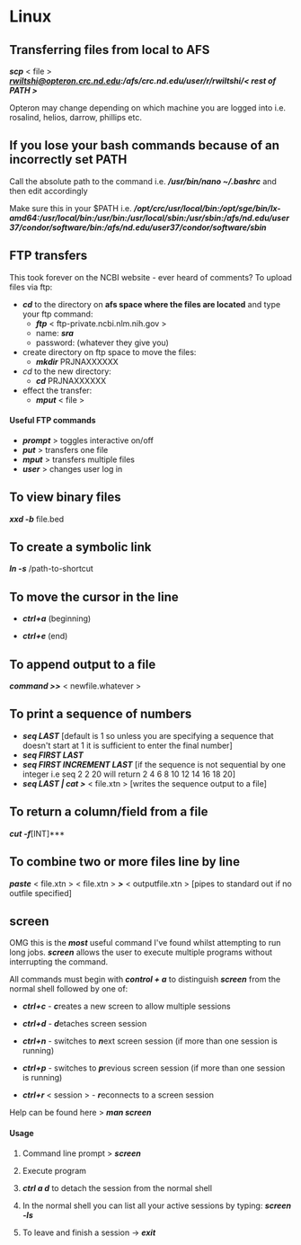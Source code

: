 # Linux

## Transferring files from local to AFS
***scp*** < file > ***rwiltshi@opteron.crc.nd.edu:/afs/crc.nd.edu/user/r/rwiltshi/< rest of PATH >***

Opteron may change depending on which machine you are logged into i.e. rosalind, helios, darrow, phillips etc.

## If you lose your bash commands because of an incorrectly set PATH
Call the absolute path to the command i.e. ***/usr/bin/nano ~/.bashrc*** and then edit accordingly

Make sure this in your $PATH i.e. ***/opt/crc/usr/local/bin:/opt/sge/bin/lx-amd64:/usr/local/bin:/usr/bin:/usr/local/sbin:/usr/sbin:/afs/nd.edu/user37/condor/software/bin:/afs/nd.edu/user37/condor/software/sbin***

## FTP transfers
This took forever on the NCBI website - ever heard of comments? To upload files via ftp:
- ***cd*** to the directory on **afs space where the files are located** and type your ftp command: 
  - ***ftp*** < ftp-private.ncbi.nlm.nih.gov >
  - name: ***sra***
  - password: (whatever they give you)
- create directory on ftp space to move the files:
  - ***mkdir*** PRJNAXXXXXX
- *cd* to the new directory:
  - ***cd*** PRJNAXXXXXX
- effect the transfer:
  - ***mput*** < file >
  
#### Useful FTP commands
  - ***prompt*** > toggles interactive on/off
  - ***put*** > transfers one file
  - ***mput*** > transfers multiple files
  - ***user*** > changes user log in

## To view binary files
***xxd -b*** file.bed

## To create a symbolic link
***ln -s*** /path-to-shortcut

## To move the cursor in the line
- ***ctrl+a*** (beginning)

- ***ctrl+e*** (end)

## To append output to a file
***command >>*** < newfile.whatever >

## To print a sequence of numbers 

- ***seq LAST***
  [default is 1 so unless you are specifying a sequence that doesn't start at 1 it is sufficient to enter the final number]
- ***seq FIRST LAST***
- ***seq FIRST INCREMENT LAST*** 
  [if the sequence is not sequential by one integer i.e seq 2 2 20 will return 2 4 6 8 10 12 14 16 18 20]
- ***seq LAST | cat >*** < file.xtn >
  [writes the sequence output to a file]

## To return a column/field from a file
***cut -f***[INT]***

## To combine two or more files line by line
***paste*** < file.xtn > < file.xtn > ***>*** < outputfile.xtn > [pipes to standard out if no outfile specified]

## screen
OMG this is the ***most*** useful command I've found whilst attempting to run long jobs. ***screen*** allows the user to execute multiple programs without interrupting the command.

All commands must begin with ***control + a*** to distinguish ***screen*** from the normal shell followed by one of:

- ***ctrl+c*** - ***c***reates a new screen to allow multiple sessions

- ***ctrl+d*** - ***d***etaches screen session

- ***ctrl+n*** - switches to ***n***ext screen session (if more than one session is running)

- ***ctrl+p*** - switches to ***p***revious screen session (if more than one session is running)

- ***ctrl+r*** < session > - ***r***econnects to a screen session

Help can be found here > ***man screen***

#### Usage

   1) Command line prompt > ***screen***

   2) Execute program

   3) ***ctrl a d*** to detach the session from the normal shell
  
   4) In the normal shell you can list all your active sessions by typing: ***screen -ls***
  
   5) To leave and finish a session -> ***exit***
